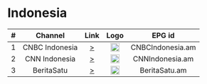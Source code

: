 <h1>Indonesia</h1>

| # |   Channel    |                                    Link                                     |                           Logo                           |     EPG id     |
|:-:|:------------:|:---------------------------------------------------------------------------:|:--------------------------------------------------------:|:--------------:|
| 1 |  CNBC Indonesia | [>](https://live.cnbcindonesia.com/livecnbc/smil:cnbctv.smil/chunklist.m3u8) | <img height="20" src="https://imgur.com/ie2zSTY"/> |  CNBCIndonesia.am   |
| 2 | CNN Indonesia | [>](http://live.cnnindonesia.com/livecnn/smil:cnntv.smil/playlist.m3u8) | <img height="20" src="https://imgur.com/MpxTMiP"/> | CNNIndonesia.am  |
| 3 | BeritaSatu  | [>](https://b1news.beritasatumedia.com/Beritasatu/B1News_1280x720.m3u8) | <img height="20" src="https://imgur.com/vYJVT07"/> | BeritaSatu.am |